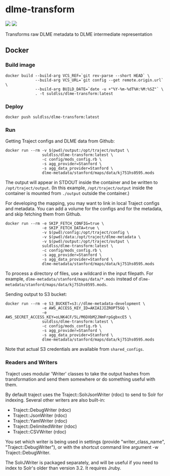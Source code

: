 # dlme-transform
[![](https://images.microbadger.com/badges/image/suldlss/dlme-transform.svg)](https://microbadger.com/images/suldlss/dlme-transform "Get your own image badge on microbadger.com")
[![](https://images.microbadger.com/badges/commit/suldlss/dlme-transform.svg)](http://microbadger.com/images/suldlss/dlme-transform "Get your own commit badge on microbadger.com")

Transforms raw DLME metadata to DLME intermediate representation

## Docker
### Build image
```
docker build --build-arg VCS_REF=`git rev-parse --short HEAD` \
             --build-arg VCS_URL=`git config --get remote.origin.url` \
             --build-arg BUILD_DATE=`date -u +"%Y-%m-%dT%H:%M:%SZ"` \
             . -t suldlss/dlme-transform:latest
```

### Deploy
```
docker push suldlss/dlme-transform:latest
```

### Run

Getting Traject configs and DLME data from Github:
```
docker run --rm -v $(pwd)/output:/opt/traject/output \
                suldlss/dlme-transform:latest \
                -c config/mods_config.rb \
                -s agg_provider=Stanford \
                -s agg_data_provider=Stanford \
                dlme-metadata/stanford/maps/data/kj751hs0595.mods
```

The output will appear in STDOUT inside the container and be written to
`/opt/traject/output`. (In this example, `/opt/traject/output` inside the
container is mounted from `./output` outside the container.)


For developing the mapping, you may want to link in local Traject configs and
metadata. You can add a volume for the configs and for the metadata, and skip
fetching them from Github.

```
docker run --rm -e SKIP_FETCH_CONFIG=true \
                -e SKIP_FETCH_DATA=true \
                -v $(pwd)/config:/opt/traject/config \
                -v $(pwd)/data:/opt/traject/dlme-metadata \
                -v $(pwd)/output:/opt/traject/output \
                suldlss/dlme-transform:latest \
                -c config/mods_config.rb \
                -s agg_provider=Stanford \
                -s agg_data_provider=Stanford \
                dlme-metadata/stanford/maps/data/kj751hs0595.mods
```

To process a directory of files, use a wildcard in the input filepath. For
example, `dlme-metadata/stanford/maps/data/*.mods` instead of
`dlme-metadata/stanford/maps/data/kj751hs0595.mods`.


Sending output to S3 bucket:
```
docker run --rm -e S3_BUCKET=s3://dlme-metadata-development \
                -e AWS_ACCESS_KEY_ID=AKIAIJIZROPT5GQ \
                -e AWS_SECRET_ACCESS_KEY=oLNK4CF/5L/M6DXbM2JNmFrpGgbxcE5 \
                suldlss/dlme-transform:latest \
                -c config/mods_config.rb \
                -s agg_provider=Stanford \
                -s agg_data_provider=Stanford \
                dlme-metadata/stanford/maps/data/kj751hs0595.mods
```
Note that actual S3 credentials are available from `shared_configs`.

### Readers and Writers

Traject uses modular 'Writer' classes to take the output hashes from transformation and send them somewhere or do something useful with them.

By default traject uses the Traject::SolrJsonWriter (rdoc) to send to Solr for indexing. Several other writers are also built-in:

* Traject::DebugWriter (rdoc)
* Traject::JsonWriter (rdoc)
* Traject::YamlWriter (rdoc)
* Traject::DelimitedWriter (rdoc)
* Traject::CSVWriter (rdoc)

You set which writer is being used in settings (provide "writer_class_name", "Traject::DebugWriter"), or with the shortcut command line argument -w Traject::DebugWriter.

The SolrJWriter is packaged separately, and will be useful if you need to index to Solr's older than version 3.2. It requires Jruby.


